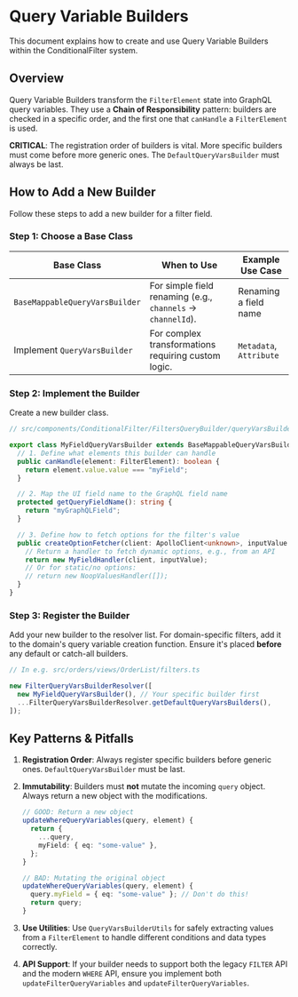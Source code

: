 # Query Variable Builders

This document explains how to create and use Query Variable Builders within the ConditionalFilter system.

## Overview

Query Variable Builders transform the `FilterElement` state into GraphQL query variables. They use a **Chain of Responsibility** pattern: builders are checked in a specific order, and the first one that `canHandle` a `FilterElement` is used.

**CRITICAL**: The registration order of builders is vital. More specific builders must come before more generic ones. The `DefaultQueryVarsBuilder` must always be last.

## How to Add a New Builder

Follow these steps to add a new builder for a filter field.

### Step 1: Choose a Base Class

| Base Class                     | When to Use                                                  | Example Use Case        |
| ------------------------------ | ------------------------------------------------------------ | ----------------------- |
| `BaseMappableQueryVarsBuilder` | For simple field renaming (e.g., `channels` -> `channelId`). | Renaming a field name   |
| Implement `QueryVarsBuilder`   | For complex transformations requiring custom logic.          | `Metadata`, `Attribute` |

### Step 2: Implement the Builder

Create a new builder class.

```typescript
// src/components/ConditionalFilter/FiltersQueryBuilder/queryVarsBuilders/MyFieldQueryVarsBuilder.ts

export class MyFieldQueryVarsBuilder extends BaseMappableQueryVarsBuilder {
  // 1. Define what elements this builder can handle
  public canHandle(element: FilterElement): boolean {
    return element.value.value === "myField";
  }

  // 2. Map the UI field name to the GraphQL field name
  protected getQueryFieldName(): string {
    return "myGraphQLField";
  }

  // 3. Define how to fetch options for the filter's value
  public createOptionFetcher(client: ApolloClient<unknown>, inputValue: string): Handler {
    // Return a handler to fetch dynamic options, e.g., from an API
    return new MyFieldHandler(client, inputValue);
    // Or for static/no options:
    // return new NoopValuesHandler([]);
  }
}
```

### Step 3: Register the Builder

Add your new builder to the resolver list. For domain-specific filters, add it to the domain's query variable creation function. Ensure it's placed **before** any default or catch-all builders.

```typescript
// In e.g. src/orders/views/OrderList/filters.ts

new FilterQueryVarsBuilderResolver([
  new MyFieldQueryVarsBuilder(), // Your specific builder first
  ...FilterQueryVarsBuilderResolver.getDefaultQueryVarsBuilders(),
]);
```

## Key Patterns & Pitfalls

1.  **Registration Order**: Always register specific builders before generic ones. `DefaultQueryVarsBuilder` must be last.
2.  **Immutability**: Builders must **not** mutate the incoming `query` object. Always return a new object with the modifications.

    ```typescript
    // GOOD: Return a new object
    updateWhereQueryVariables(query, element) {
      return {
        ...query,
        myField: { eq: "some-value" },
      };
    }

    // BAD: Mutating the original object
    updateWhereQueryVariables(query, element) {
      query.myField = { eq: "some-value" }; // Don't do this!
      return query;
    }
    ```

3.  **Use Utilities**: Use `QueryVarsBuilderUtils` for safely extracting values from a `FilterElement` to handle different conditions and data types correctly.
4.  **API Support**: If your builder needs to support both the legacy `FILTER` API and the modern `WHERE` API, ensure you implement both `updateFilterQueryVariables` and `updateFilterQueryVariables`.
